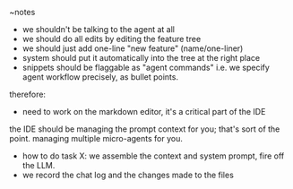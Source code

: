 ~notes

- we shouldn't be talking to the agent at all
- we should do all edits by editing the feature tree
- we should just add one-line "new feature" (name/one-liner)
- system should put it automatically into the tree at the right place
- snippets should be flaggable as "agent commands"
  i.e. we specify agent workflow precisely, as bullet points.

therefore:

- need to work on the markdown editor, it's a critical part of the IDE

the IDE should be managing the prompt context for you; that's sort of the point.
managing multiple micro-agents for you.

- how to do task X: we assemble the context and system prompt, fire off the LLM.
- we record the chat log and the changes made to the files

